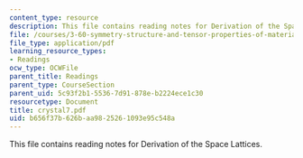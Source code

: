 ```yaml
---
content_type: resource
description: This file contains reading notes for Derivation of the Space Lattices.
file: /courses/3-60-symmetry-structure-and-tensor-properties-of-materials-fall-2005/b656f37b626baa9825261093e95c548a_crystal7.pdf
file_type: application/pdf
learning_resource_types:
- Readings
ocw_type: OCWFile
parent_title: Readings
parent_type: CourseSection
parent_uid: 5c93f2b1-5536-7d91-878e-b2224ece1c30
resourcetype: Document
title: crystal7.pdf
uid: b656f37b-626b-aa98-2526-1093e95c548a
---
```

This file contains reading notes for Derivation of the Space Lattices.

